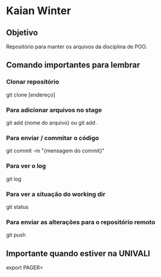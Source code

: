 # Kaian Winter

## Objetivo
Repositório para manter os arquivos da disciplina de POO.

## Comando importantes para lembrar

### Clonar repositório
git clone [endereço]

### Para adicionar arquivos no stage
git add {nome do arquivo}
ou
git add .

### Para enviar / commitar o código
git commit -m "{mensagem do commit}"

### Para ver o log
git log

### Para ver a situação do working dir
git status

### Para enviar as alterações para o repositório remoto
git push

## Importante quando estiver na UNIVALI
export PAGER=